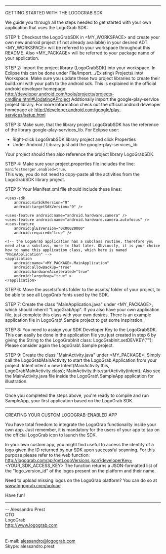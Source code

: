 
----------------------------------------------------------

GETTING STARTED WITH THE LOGOGRAB SDK

We guide you through all the steps needed to get started with your own application that uses the LogoGrab SDK:

STEP 1:
Checkout the LogoGrabSDK in <MY_WORKSPACE> and create your own new android project (if not already available) in your desired ADT. <MY_WORKSPACE> will be referred to your workspace throughout this README. Also <MY_PACKAGE> will be referred to your package name of your application.

STEP 2:
Import the project library (LogoGrabSDK) into your workspace. In Eclipse this can be done under File/Import…/Existing\ Projects\ into\ Workspace.
Make sure you update these two project libraries to create their build.xml with your path to the android sdk. This is explained in the official android developer
homepage:
	http://developer.android.com/tools/projects/projects-cmdline.html#UpdatingAProject
Addtionally import the google-play-service project library. For more information check out the official android developer homepage at:
	http://developer.android.com/google/play-services/setup.html

STEP 3:
Make sure, that the library project LogoGrabSDK has the reference of the library  google-play-services_lib. For Eclipse user:
<ul>
<li>Right-click LogoGrabSDK library project and click Properties<br>
<li>Under Android / Library just add the google-play-services_lib
</ul>
Your project should then also reference the project library LogoGrabSDK.

STEP 4:
Make sure your project.properties file includes the line:
<code>manifestmerger.enabled=true</code>.<br>
This way, you do not need to copy-paste all the activities from the LogoGrabSDK library project.

STEP 5:
Your Manifest.xml file should include these lines:

	<uses-sdk
		android:minSdkVersion="9"
		android:targetSdkVersion="9" />    

	<uses-feature android:name="android.hardware.camera" />
	<uses-feature android:name="android.hardware.camera.autofocus" />
	<uses-feature
		android:glEsVersion="0x00020000"
		android:required="true" />

	<!-- the LogoGrab application has a subclass routine, therefore you need also a subclass, more to that later. Obviously, it is your choice how to name this application class, which here is named "MainApplication" -->
	<application
		android:name="<MY_PACKAGE>.MainApplication" 
		android:allowBackup="true"
		android:hardwareAccelerated="true"
		android:largeHeap="true" >
	</application>

STEP 6:
Move the assets/fonts folder to the assets/ folder of your project, to be able to see all LogoGrab fonts used by the SDK.

STEP 7:
Create the class "MainApplication.java" under <MY_PACKAGE>, which should inherrit "LogoGrabApp". If you also have your own application file, just complete this class with your own desires. There is an example application file in LogoGrab\ Sample project to get some inspiration.

STEP 8:
You need to assign your SDK Developer Key to the LogoGrabSDK. This can easily be done in the application file you just created in step 6 by giving the String to the LogoGrabInit class:
	LogoGrabInit.setDEVKEY("<YOUR DEVELOPER KEY>");
Please consider again the LogoGrab\ Sample project.

STEP 9:
Create the class "MainActivity.java" under <MY_PACKAGE>. Simply call the LogoGrabMainActivity to start the LogoGrab Application from your project:
	Intent intent = new Intent(MainActivity.this, LogoGrabMainActivity.class);
	MainActivity.this.startActivity(intent);
Also see the MainActivity.java file inside the LogoGrab\ SampleApp application for illustration.

----------------------------------------------------------

Once you completed the steps above, you're ready to compile and run SampleApp, your first application based on the LogoGrab SDK.

----------------------------------------------------------

CREATING YOUR CUSTOM LOGOGRAB-ENABLED APP

You have total freedom to integrate the LogoGrab functionality inside your own app. Just remember, it is mandatory for the users of your app to tap on the official LogoGrab icon to launch the SDK.

In your own custom app, you might find useful to access the identity of a logo given the ID returned by our SDK upon successful scanning. For this purpose please refer to the web function: http://logograb.com/api/getLogoVersions.json?developerKey=<YOUR_SDK_ACCESS_KEY>
The function returns a JSON-formatted list of the "logo_version_id" of the logos present on the platform and their name.

Need to upload missing logos on the LogoGrab platform? You can do so at www.logograb.com/upload

Have fun!

----------------------------------------------------------

-- 
Alessandro Prest<br>
CTO<br>
LogoGrab<br>
http://www.logograb.com<br>
<br>
<br>
E-mail: alessandro@logograb.com<br>
Skype:	alessandro.prest<br>

